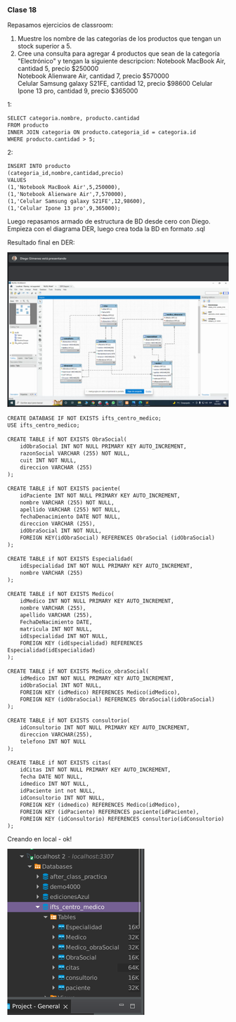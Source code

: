 ### Clase 18
Repasamos ejercicios de classroom:

1. Muestre los nombre de las categorías de los productos que tengan un stock superior a 5.
2. Cree una consulta para agregar 4 productos que sean de la categoría "Electrónico" y tengan la siguiente descripcion:
   Notebook MacBook Air, cantidad 5, precio $250000  
   Notebook Alienware Air, cantidad 7, precio $570000  
   Celular Samsung galaxy S21FE, cantidad 12, precio $98600  Celular Ipone 13 pro, cantidad 9, precio $365000

1:
```
SELECT categoria.nombre, producto.cantidad
FROM producto
INNER JOIN categoria ON producto.categoria_id = categoria.id
WHERE producto.cantidad > 5;
```

2:
```
INSERT INTO producto 
(categoria_id,nombre,cantidad,precio)
VALUES
(1,'Notebook MacBook Air',5,250000),
(1,'Notebook Alienware Air',7,570000),
(1,'Celular Samsung galaxy S21FE',12,98600),
(1,'Celular Ipone 13 pro',9,365000);
```

Luego repasamos armado de estructura de BD desde cero con Diego. Empieza con el diagrama DER, luego crea toda la BD en formato .sql

Resultado final en DER:

![](112-assets/ppt-54-adminbd.png)


```
CREATE DATABASE IF NOT EXISTS ifts_centro_medico;
USE ifts_centro_medico;

CREATE TABLE if NOT EXISTS ObraSocial(
    idObraSocial INT NOT NULL PRIMARY KEY AUTO_INCREMENT,
    razonSocial VARCHAR (255) NOT NULL,
    cuit INT NOT NULL,
    direccion VARCHAR (255)
);
    
CREATE TABLE if NOT EXISTS paciente(
    idPaciente INT NOT NULL PRIMARY KEY AUTO_INCREMENT,
    nombre VARCHAR (255) NOT NULL,
    apellido VARCHAR (255) NOT NULL,
    fechaDenacimiento DATE NOT NULL,
    direccion VARCHAR (255),
    idObraSocial INT NOT NULL,
    FOREIGN KEY(idObraSocial) REFERENCES ObraSocial (idObraSocial)
);
    
CREATE TABLE if NOT EXISTS Especialidad(
    idEspecialidad INT NOT NULL PRIMARY KEY AUTO_INCREMENT,
    nombre VARCHAR (255)
);

CREATE TABLE if NOT EXISTS Medico(
    idMedico INT NOT NULL PRIMARY KEY AUTO_INCREMENT,
    nombre VARCHAR (255),
    apellido VARCHAR (255),
    FechaDeNacimiento DATE,
    matricula INT NOT NULL,
    idEspecialidad INT NOT NULL,
    FOREIGN KEY (idEspecialidad) REFERENCES Especialidad(idEspecialidad)
);

CREATE TABLE if NOT EXISTS Medico_obraSocial(
    idMedico INT NOT NULL PRIMARY KEY AUTO_INCREMENT,
    idObraSocial INT NOT NULL,
    FOREIGN KEY (idMedico) REFERENCES Medico(idMedico),
    FOREIGN KEY (idObraSocial) REFERENCES ObraSocial(idObraSocial)
);
    
CREATE TABLE if NOT EXISTS consultorio(
    idConsultorio INT NOT NULL PRIMARY KEY AUTO_INCREMENT,
    direccion VARCHAR(255),
    telefono INT NOT NULL
);
    
CREATE TABLE if NOT EXISTS citas(
    idCitas INT NOT NULL PRIMARY KEY AUTO_INCREMENT,
    fecha DATE NOT NULL,
    idmedico INT NOT NULL,
    idPaciente int not NULL,
    idConsultorio INT NOT NULL,
    FOREIGN KEY (idmedico) REFERENCES Medico(idMedico),
    FOREIGN KEY (idPaciente) REFERENCES paciente(idPaciente),
    FOREIGN KEY (idConsultorio) REFERENCES consultorio(idConsultorio)
);

```

Creando en local - ok!

![](112-assets/ppt-55-adminbd.png)